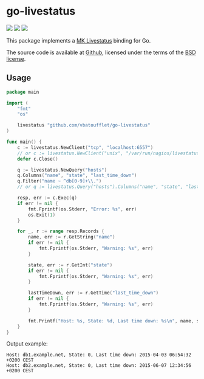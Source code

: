 go-livestatus
=============

[![][travis-badge]][travis-url] [![][godoc-badge]][godoc-url] [![][report-badge]][report-url]

This package implements a [MK Livestatus][mklivestatus-url] binding for Go.

The source code is available at [Github][project-url], licensed under the terms of the [BSD license][license-url].

Usage
-----

```go
package main

import (
	"fmt"
	"os"

	livestatus "github.com/vbatoufflet/go-livestatus"
)

func main() {
	c := livestatus.NewClient("tcp", "localhost:6557")
	// or c := livestatus.NewClient("unix", "/var/run/nagios/livestatus.sock")
	defer c.Close()

	q := livestatus.NewQuery("hosts")
	q.Columns("name", "state", "last_time_down")
	q.Filter("name ~ ^db[0-9]+\\.")
	// or q := livestatus.Query("hosts").Columns("name", "state", "last_time_down").Filter("name ~ ^db[0-9]+\\.")

	resp, err := c.Exec(q)
	if err != nil {
		fmt.Fprintf(os.Stderr, "Error: %s", err)
		os.Exit(1)
	}

	for _, r := range resp.Records {
		name, err := r.GetString("name")
		if err != nil {
			fmt.Fprintf(os.Stderr, "Warning: %s", err)
		}

		state, err := r.GetInt("state")
		if err != nil {
			fmt.Fprintf(os.Stderr, "Warning: %s", err)
		}

		lastTimeDown, err := r.GetTime("last_time_down")
		if err != nil {
			fmt.Fprintf(os.Stderr, "Warning: %s", err)
		}

		fmt.Printf("Host: %s, State: %d, Last time down: %s\n", name, state, lastTimeDown)
	}
}
```

Output example:

```
Host: db1.example.net, State: 0, Last time down: 2015-04-03 06:54:32 +0200 CEST
Host: db2.example.net, State: 0, Last time down: 2015-06-07 12:34:56 +0200 CEST
```

[godoc-badge]: https://godoc.org/github.com/vbatoufflet/go-livestatus?status.svg
[godoc-url]: https://godoc.org/github.com/vbatoufflet/go-livestatus
[license-url]: https://opensource.org/licenses/BSD-3-Clause
[mklivestatus-url]: https://mathias-kettner.com/checkmk_livestatus.html
[project-url]: https://github.com/vbatoufflet/go-livestatus
[report-badge]: https://goreportcard.com/badge/github.com/vbatoufflet/go-livestatus
[report-url]: https://goreportcard.com/report/github.com/vbatoufflet/go-livestatus
[travis-badge]: https://travis-ci.org/vbatoufflet/go-livestatus.svg
[travis-url]: https://travis-ci.org/vbatoufflet/go-livestatus
